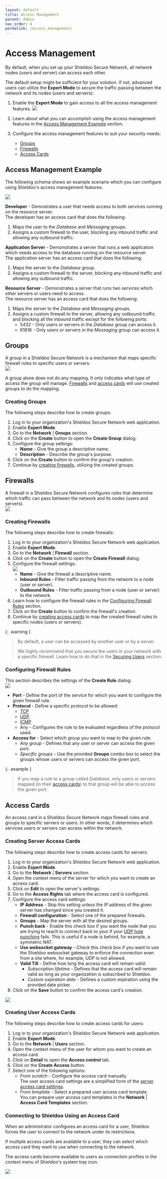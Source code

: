 ```yaml
---
layout: default
title: Access Management
parent: Admin
nav_order: 4
permalink: /access_management/
---
```


# Access Management
By default, when you set up your Shieldoo Secure Network, all network nodes (users and server) can access each other.  

The default setup might be sufficient for your solution. If not, advanced users can utilize the **Expert Mode** to secure the traffic passing between the network and its nodes (users and servers):  
1. Enable the **Expert Mode** to gain access to all the access management features.
![](../../images/AccessManagement00.gif)

2. Learn about what you can accomplish using the access management features in the [Access Management Example](/access_management/#access-management-example) section.
3. Configure the access management features to suit your security needs: 
   - [Groups](/access_management/#groups)
   - [Firewalls](/access_management/#firewalls)
   - [Access Cards](/access_management/#access-cards)

## Access Management Example
The following schema shows an example scenario which you can configure using Shieldoo's access management features:  

![](../../images/AccessManagement01.svg)

**Developer** - Demostrates a user that needs access to both services running on the resource server.  
The developer has an access card that does the following:
  1. Maps the user to the _Database_ and _Messaging_ groups.
  2. Assigns a custom firewall to the user, blocking any inbound traffic and allowing any outbound traffic.  

**Application Server** - Demonstrates a server that runs a web application which needs access to the database running on the resource server.  
The application server has an access card that does the following:
  1. Maps the server to the _Database_ group.
  2. Assigns a custom firewall to the server, blocking any inbound traffic and allowing any outbound traffic.  

**Resource Server** - Demonstrates a server that runs two services which other servers or users need to access.  
The resource server has an access card that does the following:
  1. Maps the server to the _Database_ and _Messaging_ groups.
  2. Assigns a custom firewall to the server, allowing any outbound traffic and blocking all the inbound traffic except for the following ports:
     - 5432 - Only users or servers in the _Database_ group can access it.
     - 61616 - Only users or servers in the _Messaging_ group can access it.


## Groups
A group in a Shieldoo Secure Network is a mechanism that maps specific firewall rules to specific users or servers.  
![](../../images/AccessManagement02.png)

A group alone does not do any mapping. It only indicates what type of access the group will manage. [Firewalls](/access_management/#firewalls) and [access cards](/access_management/#access-cards) will use created groups to do the mapping.

### Creating Groups
The following steps describe how to create groups:
1. Log in to your organization's Shieldoo Secure Network web application.
2. Enable **Expert Mode**.
3. Go to the **Network** | **Groups** section.
4. Click on the **Create** button to open the **Create Group** dialog.
5. Configure the group settings:
    - **Name** - Give the group a descriptive name.
    - **Description** - Describe the group's purpose.
6. Click on the **Create** button to confirm the group's creation.
7. Continue by [creating firewalls](/access_management/#firewalls), utilizing the created groups.

## Firewalls
A firewall in a Shieldoo Secure Network configures rules that determine which traffic can pass between the network and its nodes (users and servers).  
![](../../images/AccessManagement03.png)

### Creating Firewalls
The following steps describe how to create firewalls:
1. Log in to your organization's Shieldoo Secure Network web application.
2. Enable **Expert Mode**.
3. Go to the **Network** | **Firewall** section.
4. Click on the **Create** button to open the **Create Firewall** dialog.
5. Configure the firewall settings:  
![](../../images/AccessManagement04.png)
    - **Name** - Give the firewall a descriptive name.
    - **Inbound Rules** - Filter traffic passing from the network to a node (user or server).  
    - **Outbound Rules** - Filter traffic passing from a node (user or server) to the network. 
1. Learn how to configure the firewall rules in the [Configuring Firewall Rules](/access_management/#configuring-firewall-rules) section.
2. Click on the **Create** button to confirm the firewall's creation.
3. Continue by [creating access cards](/access_management/#access-cards) to map the created firewall rules to specific nodes (users or servers).

{: .warning }
> By default, a user can be accessed by another user or by a server.
> 
> We highly recommend that you secure the users in your network with a specific firewall. Learn how to do that in the [Securing Users](/users/#securing-users) section.

### Configuring Firewall Rules
This section describes the settings of the **Create Rule** dialog:  
![](../../images/AccessManagement05.png)
- **Port** - Define the port of the service for which you want to configure the given firewall rule.
- **Protocol** - Define a specific protocol to be allowed:
  - [TCP](https://en.wikipedia.org/wiki/Transmission_Control_Protocol)
  - [UDP](https://en.wikipedia.org/wiki/User_Datagram_Protocol)
  - [ICMP](https://en.wikipedia.org/wiki/Internet_Control_Message_Protocol)
  - Any - Configures the rule to be evaluated regardless of the protocol used.
- **Access for** - Select which group you want to map to the given rule:
  - _Any group_ - Defines that any user or server can access the given port.
  - _Specific groups_ - Use the provided **Groups** combo box to select the groups whose users or servers can access the given port.

{: .example }
> If you map a rule to a group called _Database_, only users or servers mapped (in their [access cards](/access_management/#access-cards)) to that group will be able to access the given port.

## Access Cards
An access card in a Shieldoo Secure Network maps firewall rules and groups to specific servers or users. In other words, it determines which services users or servers can access within the network.

### Creating Server Access Cards
The following steps describe how to create access cards for servers:
1. Log in to your organization's Shieldoo Secure Network web application.
2. Enable **Expert Mode**.
3. Go to the **Network** | **Servers** section.
4. Open the context menu of the server for which you want to create an access card.
5. Click on **Edit** to open the server's settings.
6. Go to the **Access Rights** tab where the access card is configured.
7. Configure the access card settings:  
   - **IP Address** - Skip this setting unless the IP address of the given server has changed since you created it.
   - **Firewall configuration** - Select one of the prepared firewalls.
   - **Groups** - Map the server with all the desired groups.
   - **Punch back** - Enable this check box if you want the node that you are trying to reach to connect back to your if your [UDP hole punching](https://en.wikipedia.org/wiki/UDP_hole_punching) fails. This is useful if a node is behind, for example, a symmetric NAT.
   - **Use websocket gateway** - Check this check box if you want to use the Shieldoo websocket gateway to enforce the connection even from a site where, for example, UDP is not allowed.
   - **Valid Till** - Define how long the access card will remain valid:
     - _Subscription lifetime_ - Defines that the access card will remain valid as long as your organization is subscribed to Shieldoo.
     - _Custom expiration date_ - Defines a custom expiration using the provided date picker.
8. Click on the **Save** button to confirm the access card's creation.

![](../../images/AccessManagement06.png) 

### Creating User Access Cards
The following steps describe how to create access cards for users:
1. Log in to your organization's Shieldoo Secure Network web application.
2. Enable **Expert Mode**.
3. Go to the **Network** | **Users** section.
4. Open the context menu of the user for whom you want to create an access card.
5. Click on **Detail** to open the **Access control** tab.
6. Click on the **Create Access** button.
7. Select one of the following options:  
    - _From scratch_ - Configure the access card manually.  
    The user access card settings are a simplified form of the [server access card settings](/access_management/#creating-server-access-cards).
    - _From template_ - Select a prepared user access card template.  
    You can prepare user access card templates in the **Network** | **Access Card Templates** section.

### Connecting to Shieldoo Using an Access Card
When an administrator configures an access card for a user, Shieldoo forces the user to connect to the network under its restrictions.

If multiple access cards are available to a user, they can select which access card they want to use when connecting to the network.

The access cards become available to users as connection profiles in the context menu of Shieldoo's system tray icon.

![](../../images/AccessManagement07.png)